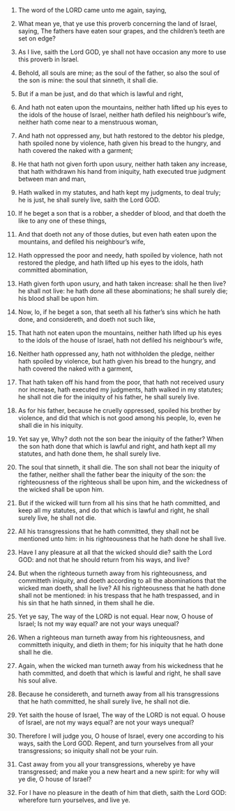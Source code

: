 1. The word of the LORD came unto me again, saying,

2. What mean
ye, that ye use this proverb concerning the land of Israel, saying,
The fathers have eaten sour grapes, and the children’s teeth are set
on edge?

3. As I live, saith the Lord GOD, ye shall not have
occasion any more to use this proverb in Israel.

4. Behold, all souls are mine; as the soul of the father, so also
the soul of the son is mine: the soul that sinneth, it shall die.

5. But if a man be just, and do that which is lawful and right,

6. And hath not eaten upon the mountains, neither hath lifted up his eyes
to the idols of the house of Israel, neither hath defiled his
neighbour’s wife, neither hath come near to a menstruous woman,

7. And hath not oppressed any, but hath restored to the debtor his
pledge, hath spoiled none by violence, hath given his bread to the
hungry, and hath covered the naked with a garment;

8. He that hath
not given forth upon usury, neither hath taken any increase, that hath
withdrawn his hand from iniquity, hath executed true judgment between
man and man,

9. Hath walked in my statutes, and hath kept my
judgments, to deal truly; he is just, he shall surely live, saith the
Lord GOD.

10. If he beget a son that is a robber, a shedder of blood, and that
doeth the like to any one of these things,

11. And that doeth not
any of those duties, but even hath eaten upon the mountains, and
defiled his neighbour’s wife,

12. Hath oppressed the poor and needy,
hath spoiled by violence, hath not restored the pledge, and hath
lifted up his eyes to the idols, hath committed abomination,

13. Hath given forth upon usury, and hath taken increase: shall he then
live? he shall not live: he hath done all these abominations; he shall
surely die; his blood shall be upon him.

14. Now, lo, if he beget a son, that seeth all his father’s sins
which he hath done, and considereth, and doeth not such like,

15. That hath not eaten upon the mountains, neither hath lifted up his
eyes to the idols of the house of Israel, hath not defiled his
neighbour’s wife,

16. Neither hath oppressed any, hath not
withholden the pledge, neither hath spoiled by violence, but hath
given his bread to the hungry, and hath covered the naked with a
garment,

17. That hath taken off his hand from the poor, that hath
not received usury nor increase, hath executed my judgments, hath
walked in my statutes; he shall not die for the iniquity of his
father, he shall surely live.

18. As for his father, because he cruelly oppressed, spoiled his
brother by violence, and did that which is not good among his people,
lo, even he shall die in his iniquity.

19. Yet say ye, Why? doth not the son bear the iniquity of the
father? When the son hath done that which is lawful and right, and
hath kept all my statutes, and hath done them, he shall surely live.

20. The soul that sinneth, it shall die. The son shall not bear the
iniquity of the father, neither shall the father bear the iniquity of
the son: the righteousness of the righteous shall be upon him, and the
wickedness of the wicked shall be upon him.

21. But if the wicked will turn from all his sins that he hath
committed, and keep all my statutes, and do that which is lawful and
right, he shall surely live, he shall not die.

22. All his transgressions that he hath committed, they shall not be
mentioned unto him: in his righteousness that he hath done he shall
live.

23. Have I any pleasure at all that the wicked should die? saith the
Lord GOD: and not that he should return from his ways, and live?

24. But when the righteous turneth away from his righteousness, and
committeth iniquity, and doeth according to all the abominations that
the wicked man doeth, shall he live? All his righteousness that he
hath done shall not be mentioned: in his trespass that he hath
trespassed, and in his sin that he hath sinned, in them shall he die.

25. Yet ye say, The way of the LORD is not equal. Hear now, O house
of Israel; Is not my way equal? are not your ways unequal?

26. When
a righteous man turneth away from his righteousness, and committeth
iniquity, and dieth in them; for his iniquity that he hath done shall
he die.

27. Again, when the wicked man turneth away from his wickedness that
he hath committed, and doeth that which is lawful and right, he shall
save his soul alive.

28. Because he considereth, and turneth away from all his
transgressions that he hath committed, he shall surely live, he shall
not die.

29. Yet saith the house of Israel, The way of the LORD is not equal.
O house of Israel, are not my ways equal? are not your ways unequal?

30. Therefore I will judge you, O house of Israel, every one
according to his ways, saith the Lord GOD. Repent, and turn yourselves
from all your transgressions; so iniquity shall not be your ruin.

31. Cast away from you all your transgressions, whereby ye have
transgressed; and make you a new heart and a new spirit: for why will
ye die, O house of Israel?

32. For I have no pleasure in the death
of him that dieth, saith the Lord GOD: wherefore turn yourselves, and
live ye.